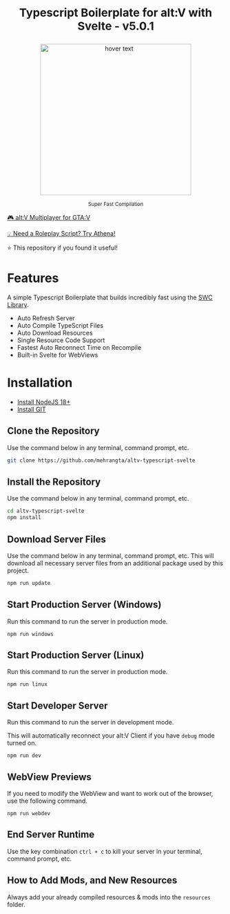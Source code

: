 <p align="center" style="font-size: 26px">
	<b>Typescript Boilerplate for alt:V with Svelte - v5.0.1</b>
</p>
<p align="center">
	<img src="https://thumbs.gfycat.com/FabulousFlawlessLamb-size_restricted.gif" width="350" title="hover text">
</p>

<p align="center">
	<sup>Super Fast Compilation</sup>
</p>

[🎮 alt:V Multiplayer for GTA:V](https://altv.mp)

[💡 Need a Roleplay Script? Try Athena!](https://athenaframework.com/)

⭐ This repository if you found it useful!

# Features

A simple Typescript Boilerplate that builds incredibly fast using the [SWC Library](https://github.com/swc-project/swc).

-   Auto Refresh Server
-   Auto Compile TypeScript Files
-	Auto Download Resources
-	Single Resource Code Support
-	Fastest Auto Reconnect Time on Recompile
-	Built-in Svelte for WebViews

# Installation

* [Install NodeJS 18+](https://nodejs.org/en/download/current/)
* [Install GIT](https://git-scm.com/downloads)

## Clone the Repository

Use the command below in any terminal, command prompt, etc.

```sh
git clone https://github.com/mehrangta/altv-typescript-svelte
```

## Install the Repository

Use the command below in any terminal, command prompt, etc.

```sh
cd altv-typescript-svelte
npm install
```

## Download Server Files

Use the command below in any terminal, command prompt, etc. This will download all necessary server files from an additional package used by this project.

```sh
npm run update
```

## Start Production Server (Windows)

Run this command to run the server in production mode.

```
npm run windows
```

## Start Production Server (Linux)

Run this command to run the server in production mode.

```
npm run linux
```

## Start Developer Server

Run this command to run the server in development mode.

This will automatically reconnect your alt:V Client if you have `debug` mode turned on.

```
npm run dev
```

## WebView Previews

If you need to modify the WebView and want to work out of the browser, use the following command.

```
npm run webdev
```

## End Server Runtime

Use the key combination `ctrl + c` to kill your server in your terminal, command prompt, etc.

## How to Add Mods, and New Resources

Always add your already compiled resources & mods into the `resources` folder.
